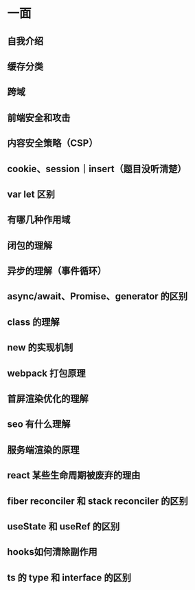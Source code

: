 # 一面

## 自我介绍

## 缓存分类

## 跨域

## 前端安全和攻击

## 内容安全策略（CSP）

## cookie、session｜insert（题目没听清楚）

## var let 区别

## 有哪几种作用域

## 闭包的理解

## 异步的理解（事件循环）

## async/await、Promise、generator 的区别

## class 的理解

## new 的实现机制

## webpack 打包原理

## 首屏渲染优化的理解

## seo 有什么理解

## 服务端渲染的原理

## react 某些生命周期被废弃的理由

## fiber reconciler 和 stack reconciler 的区别

## useState 和 useRef 的区别

## hooks如何清除副作用

## ts 的 type 和 interface 的区别


